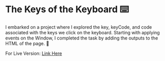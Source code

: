 # The Keys of the Keyboard ⌨️
I embarked on a project where I explored the key, keyCode, and code associated with the keys we click on the keyboard. 
Starting with applying events on the Window, I completed the task by adding the outputs to the HTML of the page. 🎉

For Live Version: [Link Here](https://key-codes.vercel.app/)
